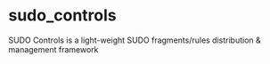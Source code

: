 # sudo_controls
SUDO Controls is a light-weight SUDO fragments/rules distribution &amp; management framework

